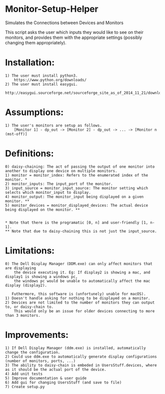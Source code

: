 # Monitor-Setup-Helper
Simulates the Connections between Devices and Monitors

This script asks the user which inputs they would like to see on their monitors, and provides
them with the appropriate settings (possibly changing them appropriately).

# Installation:
	1) The user must install python3.
		https://www.python.org/downloads/
	2) The user must install easygui.
		http://easygui.sourceforge.net/sourceforge_site_as_of_2014_11_21/download/version_0.96/index.html

# Assumptions:
	1) The user's monitors are setup as follows.
		[Monitor 1] - dp_out -> [Monitor 2] - dp_out -> ... -> [Monitor n (mst-off)]
	
# Definitions:
	0) daisy-chaining: The act of passing the output of one monitor into another to display one device on multiple monitors.
	1) monitor = monitor_index: Refers to the enumerated index of the monitor. *
	2) monitor_inputs: The input_port of the monitor.
	3) input_source = monitor_input_source: The monitor setting which selects which monitor_input to display.
	4) monitor_output: The monitor_input being displayed on a given monitor. **
	5) monitor_devices = monitor_displayed_devices: The actual device being displayed on the monitor. **


	* Note that there is the programatic [0, n] and user-friendly [1, n-1].
	** Note that due to daisy-chaining this is not just the input_source.

# Limitations:
	0) The Dell Display Manager (DDM.exe) can only affect monitors that are displaying 
		the device executing it. Eg: If display2 is showing a mac, and display1 is showing a windows pc,
		the windows pc would be unable to automatically affect the mac display (display2).

	   Futhermore, this software is (unfortunely) unable for macOS).
	1) Doesn't handle asking for nothing to be displayed on a monitor.
	2) Devices are not limited to the number of monitors they can output to, or daisy-chain to.
		This would only be an issue for older devices connecting to more than 3 monitors.

# Improvements:
	1) If Dell Display Manager (ddm.exe) is installed, automatically change the configuration.
	2) Could use ddm.exe to automatically generate display configurations (number of monitors, ports, ...)
	3) The ability to daisy-chain is embeded in UsersStuff.devices, where as it should be the actual port of the device.
	4) Add unit tests
	5) Improve documentation & user guide
	6) Add gui for changing UsersStuff (and save to file)
	7) Create setup.py







